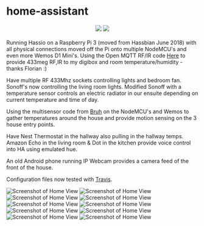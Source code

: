 # home-assistant


  <h4>
  <div align="center">
  <a href="https://travis-ci.org/BertrumUK/Hassio#"><img src="https://travis-ci.org/BertrumUK/Hassio.svg?branch=master"/></a>
  <a href="https://github.com/BertrumUK/Hassio/commits/master"><img src="https://img.shields.io/github/last-commit/BertrumUK/Hassio.svg?style=plasticr"/></a>
  </h4>
</div>

Running Hassio on a Raspberry Pi 3 (moved from Hassbian June 2018) with all physical connections moved off the Pi onto multiple NodeMCU's and even more Wemos D1 Mini's. Using the Open MQTT RF/IR code [Here](https://github.com/1technophile/OpenMQTTGateway) to provide 433meg RF,IR to my digibox and room temperature/humidity - thanks Florian :)

Have multiple RF 433Mhz sockets controlling lights and bedroom fan. Sonoff's now controlling the living room lights. Modified Sonoff with a temperature sensor controls an electric radiator in our ensuite depending on current temperature and time of day.

Using the multisensor code from [Bruh](https://github.com/bruhautomation/ESP-MQTT-JSON-Multisensor) on the NodeMCU's and Wemos to gather temperatures around the house and provide motion sensing on the 3 house entry points. 

Have Nest Thermostat in the hallway also pulling in the hallway temps. Amazon Echo in the living room & Dot in the kitchen provide voice control into HA using emulated hue.

An old Android phone running IP Webcam provides a camera feed of the front of the house.

Configuration files now tested with [Travis](https://travis-ci.org/BertrumUK/home-assistant).


![Screenshot of Home View](https://github.com/BertrumUK/Hassio/blob/master/Screenshots/main%20page.png)
![Screenshot of Home View](https://github.com/BertrumUK/Hassio/blob/master/Screenshots/household.png)
![Screenshot of Home View](https://github.com/BertrumUK/Hassio/blob/master/Screenshots/travel.png)
![Screenshot of Home View](https://github.com/BertrumUK/Hassio/blob/master/Screenshots/weather.png)
![Screenshot of Home View](https://github.com/BertrumUK/Hassio/blob/master/Screenshots/automations.png)
![Screenshot of Home View](https://github.com/BertrumUK/Hassio/blob/master/Screenshots/network.png)
![Screenshot of Home View](https://github.com/BertrumUK/Hassio/blob/master/Screenshots/devices.png)
![Screenshot of Home View](https://github.com/BertrumUK/Hassio/blob/master/Screenshots/fitbit.png)
![Screenshot of Home View](https://github.com/BertrumUK/Hassio/blob/master/Screenshots/media%20devices.png)
![Screenshot of Home View](https://github.com/BertrumUK/Hassio/blob/master/Screenshots/tv%20remote.png)
